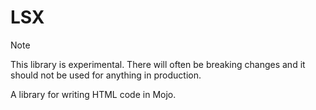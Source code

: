 # LSX

> [!NOTE]
> This library is experimental. There will often be breaking changes and it should not be used for anything in production.

A library for writing HTML code in Mojo.
